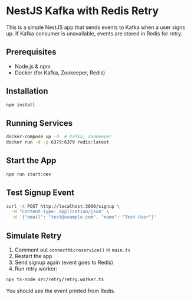 # NestJS Kafka with Redis Retry

This is a simple NestJS app that sends events to Kafka when a user signs up. If Kafka consumer is unavailable, events are stored in Redis for retry.

## Prerequisites

- Node.js & npm
- Docker (for Kafka, Zookeeper, Redis)

## Installation

```bash
npm install
```

## Running Services

```bash
docker-compose up -d  # Kafka, Zookeeper
docker run -d -p 6379:6379 redis:latest
```

## Start the App

```bash
npm run start:dev
```

## Test Signup Event

```bash
curl -X POST http://localhost:3000/signup \
  -H "Content-Type: application/json" \
  -d '{"email": "test@example.com", "name": "Test User"}'
```

## Simulate Retry

1. Comment out `connectMicroservice()` in `main.ts`
2. Restart the app
3. Send signup again (event goes to Redis)
4. Run retry worker:

```bash
npx ts-node src/retry/retry.worker.ts
```

You should see the event printed from Redis.